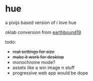 # hue
a pixijs based version of i love hue

oklab conversion from [earthbound19](https://gist.github.com/earthbound19/e7fe15fdf8ca3ef814750a61bc75b5ce)

todo:
* <s>real settings for size</s>
* <s>make it work for desktop</s>
* monochrome mode?
* assets like a win image n stuff
* progressive web app would be dope
